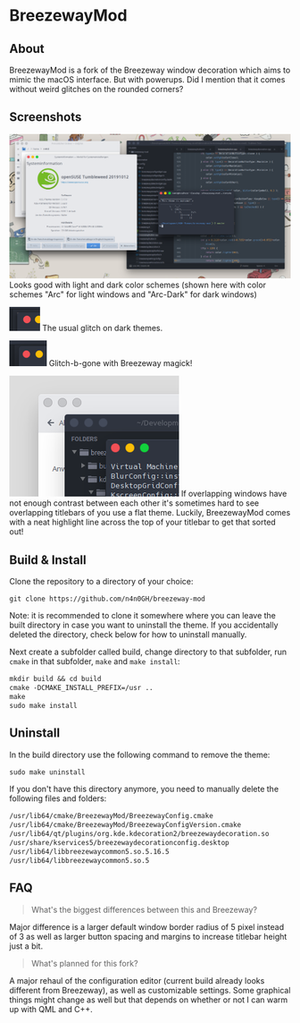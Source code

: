# BreezewayMod
## About
BreezewayMod is a fork of the Breezeway window decoration which aims to mimic the macOS interface. But with powerups.
Did I mention that it comes without weird glitches on the rounded corners?

## Screenshots
![](screenshot.png)
Looks good with light and dark color schemes (shown here with color schemes "Arc" for light windows and "Arc-Dark" for dark windows)

![](sierrabreeze.png)
The usual glitch on dark themes.

![](breezewaymod.png)
Glitch-b-gone with Breezeway magick!

![](low_contrast.png)
If overlapping windows have not enough contrast between each other it's sometimes hard to see overlapping titlebars of you use a flat theme. Luckily, BreezewayMod comes with a neat highlight line across the top of your titlebar to get that sorted out!

## Build & Install
Clone the repository to a directory of your choice:
```
git clone https://github.com/n4n0GH/breezeway-mod
```
Note: it is recommended to clone it somewhere where you can leave the built directory in case you want to uninstall the theme. If you accidentally deleted the directory, check below for how to uninstall manually.

Next create a subfolder called build, change directory to that subfolder, run `cmake` in that subfolder, `make` and `make install`:
```
mkdir build && cd build
cmake -DCMAKE_INSTALL_PREFIX=/usr ..
make
sudo make install
```

## Uninstall
In the build directory use the following command to remove the theme:
```
sudo make uninstall
```

If you don't have this directory anymore, you need to manually delete the following files and folders:
```
/usr/lib64/cmake/BreezewayMod/BreezewayConfig.cmake
/usr/lib64/cmake/BreezewayMod/BreezewayConfigVersion.cmake
/usr/lib64/qt/plugins/org.kde.kdecoration2/breezewaydecoration.so
/usr/share/kservices5/breezewaydecorationconfig.desktop
/usr/lib64/libbreezewaycommon5.so.5.16.5
/usr/lib64/libbreezewaycommon5.so.5
```

## FAQ
> What's the biggest differences between this and Breezeway?

Major difference is a larger default window border radius of 5 pixel instead of 3 as well as larger button spacing and margins to increase titlebar height just a bit.

> What's planned for this fork?

A major rehaul of the configuration editor (current build already looks different from Breezeway), as well as customizable settings. Some graphical things might change as well but that depends on whether or not I can warm up with QML and C++.
